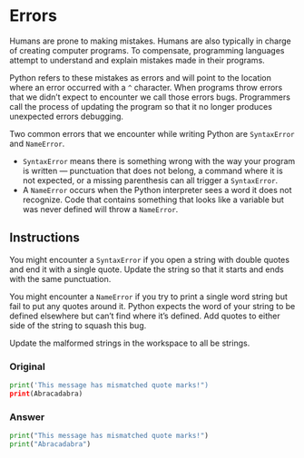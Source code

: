 # Errors

Humans are prone to making mistakes. Humans are also typically in charge of creating computer programs. To compensate, programming languages attempt to understand and explain mistakes made in their programs.

Python refers to these mistakes as errors and will point to the location where an error occurred with a `^` character. When programs throw errors that we didn’t expect to encounter we call those errors bugs. Programmers call the process of updating the program so that it no longer produces unexpected errors debugging.

Two common errors that we encounter while writing Python are `SyntaxError` and `NameError`.

* `SyntaxError` means there is something wrong with the way your program is written — punctuation that does not belong, a command where it is not expected, or a missing parenthesis can all trigger a `SyntaxError`.
* A `NameError` occurs when the Python interpreter sees a word it does not recognize. Code that contains something that looks like a variable but was never defined will throw a `NameError`.

## Instructions
You might encounter a `SyntaxError` if you open a string with double quotes and end it with a single quote. Update the string so that it starts and ends with the same punctuation.

You might encounter a `NameError` if you try to print a single word string but fail to put any quotes around it. Python expects the word of your string to be defined elsewhere but can’t find where it’s defined. Add quotes to either side of the string to squash this bug.

Update the malformed strings in the workspace to all be strings.

### Original

```py
print('This message has mismatched quote marks!")
print(Abracadabra)
```

### Answer
```py
print("This message has mismatched quote marks!")
print("Abracadabra")
```